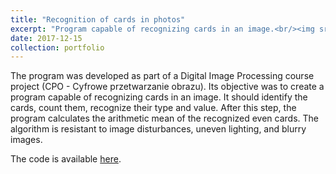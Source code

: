 ```yaml
---
title: "Recognition of cards in photos"
excerpt: "Program capable of recognizing cards in an image.<br/><img src='/images/500x300.png'>"
date: 2017-12-15
collection: portfolio
---
```


The program was developed as part of a Digital Image Processing course project (CPO - Cyfrowe przetwarzanie obrazu). Its objective was to create a program capable of recognizing cards in an image. It should identify the cards, count them, recognize their type and value. After this step, the program calculates the arithmetic mean of the recognized even cards. The algorithm is resistant to image disturbances, uneven lighting, and blurry images.

The code is available [here](https://github.com/petrzmax/CPO).
